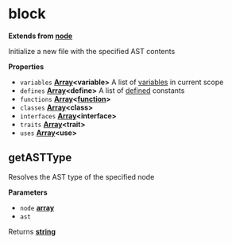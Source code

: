 <!-- Generated by documentation.js. Update this documentation by updating the source code. -->

# block

**Extends from [node](NODE.md)**

Initialize a new file with the specified AST contents

**Properties**

-   `variables` **[Array](https://developer.mozilla.org/en-US/docs/Web/JavaScript/Reference/Global_Objects/Array)&lt;variable>** A list of [variables](VARIABLE.md) in current scope
-   `defines` **[Array](https://developer.mozilla.org/en-US/docs/Web/JavaScript/Reference/Global_Objects/Array)&lt;define>** A list of [defined](DEFINE.md) constants
-   `functions` **[Array](https://developer.mozilla.org/en-US/docs/Web/JavaScript/Reference/Global_Objects/Array)&lt;[function](https://developer.mozilla.org/en-US/docs/Web/JavaScript/Reference/Statements/function)>** 
-   `classes` **[Array](https://developer.mozilla.org/en-US/docs/Web/JavaScript/Reference/Global_Objects/Array)&lt;class>** 
-   `interfaces` **[Array](https://developer.mozilla.org/en-US/docs/Web/JavaScript/Reference/Global_Objects/Array)&lt;interface>** 
-   `traits` **[Array](https://developer.mozilla.org/en-US/docs/Web/JavaScript/Reference/Global_Objects/Array)&lt;trait>** 
-   `uses` **[Array](https://developer.mozilla.org/en-US/docs/Web/JavaScript/Reference/Global_Objects/Array)&lt;use>** 

## getASTType

Resolves the AST type of the specified node

**Parameters**

-   `node` **[array](https://developer.mozilla.org/en-US/docs/Web/JavaScript/Reference/Global_Objects/Array)** 
-   `ast`  

Returns **[string](https://developer.mozilla.org/en-US/docs/Web/JavaScript/Reference/Global_Objects/String)** 
